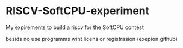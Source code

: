 # RISCV-SoftCPU-experiment
My expirements to build a riscv for the SoftCPU contest

besids no use programms wiht licens or registrasion (exepion github)
